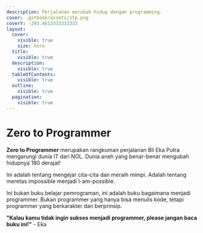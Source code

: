 ```yaml
---
description: Perjalanan merubah hidup dengan programming.
cover: .gitbook/assets/ztp.png
coverY: -293.4613333333333
layout:
  cover:
    visible: true
    size: hero
  title:
    visible: true
  description:
    visible: true
  tableOfContents:
    visible: true
  outline:
    visible: true
  pagination:
    visible: true
---
```


# Zero to Programmer

**Zero to Programmer** merupakan rangkuman perjalanan Bli Eka Putra mengarungi dunia IT dari NOL. Dunia aneh yang benar-benar mengubah hidupnya 180 derajat!

Ini adalah tentang mengejar cita-cita dan meraih mimpi. Adalah tentang meretas impossible menjadi I-am-possible.

Ini bukan buku belajar pemrograman, ini adalah buku bagaimana menjadi programmer. Bukan programmer yang hanya bisa menulis kode, tetapi programmer yang berkarakter dan berprinsip.

**"Kalau kamu tidak ingin sukses menjadi programmer, please jangan baca buku ini!"** - Eka
